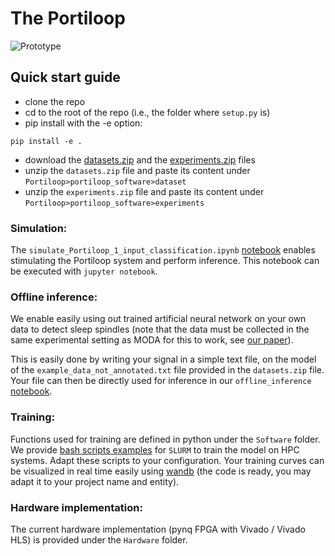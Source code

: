 # The Portiloop

![Prototype](https://github.com/nicolasvalenchon/Portiloop/blob/main/images/photo_portiloop.jpg)

## Quick start guide

- clone the repo
- cd to the root of the repo (i.e., the folder where `setup.py` is)
- pip install with the -e option:
```terminal
pip install -e .
```
- download the [datasets.zip](https://github.com/nicolasvalenchon/Portiloop/releases/download/v0.0.2/dataset.zip) and the [experiments.zip](https://github.com/nicolasvalenchon/Portiloop/releases/download/v0.0.2/experiments.zip) files
- unzip the `datasets.zip` file and paste its content under `Portiloop>portiloop_software>dataset`
- unzip the `experiments.zip` file and paste its content under `Portiloop>portiloop_software>experiments`

### Simulation:
The `simulate_Portiloop_1_input_classification.ipynb` [notebook](https://github.com/nicolasvalenchon/Portiloop/blob/main/notebooks/simulate_Portiloop_1_input_classification.ipynb) enables stimulating the Portiloop system and perform inference.
This notebook can be executed with `jupyter notebook`.

### Offline inference:
We enable easily using out trained artificial neural network on your own data to detect sleep spindles (note that the data must be collected in the same experimental setting as MODA for this to work, see [our paper](https://arxiv.org/abs/2107.13473)).

This is easily done by writing your signal in a simple text file, on the model of the `example_data_not_annotated.txt` file provided in the `datasets.zip` file.
Your file can then be directly used for inference in our `offline_inference` [notebook](https://github.com/nicolasvalenchon/Portiloop/blob/main/notebooks/offline_inference.ipynb).

### Training:
Functions used for training are defined in python under the `Software` folder.
We provide [bash scripts examples](https://github.com/nicolasvalenchon/Portiloop/releases/download/v0.0.2/scripts.zip) for `SLURM` to train the model on HPC systems.
Adapt these scripts to your configuration.
Your training curves can be visualized in real time easily using [wandb](https://wandb.ai/portiloop) (the code is ready, you may adapt it to your project name and entity).

### Hardware implementation:
The current hardware implementation (pynq FPGA with Vivado / Vivado HLS) is provided under the `Hardware` folder.
